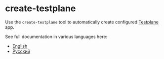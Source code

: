# create-testplane

Use the `create-testplane` tool to automatically create configured [Testplane](https://github.com/gemini-testing/testplane) app.

See full documentation in various languages here:
* [English](./docs/en/create-testplane.md)
* [Русский](./docs/ru/create-testplane.md)
